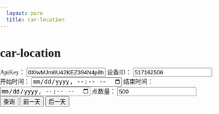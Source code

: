 ```yaml
---
  layout: pure
  title: car-location
---
```

<style>
    
    h2{
        font-size: 1rem;
    }
    html{
        height: 100%;
    }
    body{
        height: 100%;
        padding: 0;
        margin: 0;
        font-family: '微软雅黑';
        font-size: 14px;
    }
    .container{
        height: 500px;
    }
    .log{
        height: 1.5rem;
        height: 1.5rem;
        color: #d60000;
    }
    @media screen and (max-width: 500px) {
        body,html {
            font-size: 28px;
            
        }
        h2{
            display: none;
        }
    }
</style>
<div id="head">
    <h1>car-location</h1>
    <form id="searchForm">
        <label for="apiKey">ApiKey：</label>
        <input id="apiKey" type="text" value="0XlwMJm8U42KEZ394N4p8hm2p=s=" />
        <label for="deviceId">设备ID：</label>
        <input id="deviceId" type="text" value="517162506" />
        <label for="startTime">开始时间：</label>
        <input id="startTime" type="datetime-local" />
        <label for="endTime">结束时间：</label>
        <input id="endTime" type="datetime-local" />
        <label for="pointCount">点数量：</label>
        <input id="pointCount" type="text" value="500" />
        <input id="searchButton" type="submit" value="查询" />
        <input id="prevButton" type="button" value="前一天" />
        <input id="nextButton" type="button" value="后一天" />
    </form>
    <div id="log" class="log"></div>
</div>
<div class="container" id="baiduMapCtn"></div>
<script type="text/javascript" src="//api.map.baidu.com/api?v=3.0&ak=XwGhtOZnTOQk7lFssFiI1GR3"></script>
<script src="/resource/2019/onenetsdk.min.js"></script>
<script src="/resource/2019/map_convertor.js"></script>
<script>
    function $(id){
        return document.getElementById(id);
    }
    /* function getNormalizedDateTimeString(date){//date是标准的Date对象
        var iosString = date.toISOString();
        return iosString.replace(/\..+/, '');
    } */
    function getDoubleDigit(number){
        return number < 10 ? ('0' + number) : number;
    }
    function calcVelocity(pointStart, pointEnd){
        var timeCost = new Date(pointEnd.at) - new Date(pointStart.at);
        var distance = GPS.distance(pointStart.value.lat, pointStart.value.lon, pointEnd.value.lat, pointEnd.value.lon);
        return distance / timeCost;
    }
    function getVelocityGroup(velocity){ //计算单位为米/微秒
        /* 
        5 0.00138
        10 0.00278 
        15 0.00417 
        20 0.00556
        30 0.00833
        40 0.01111
        */
        if(velocity < 0.00138){
            return 5;
        }else if(velocity < 0.00417){
            return 15;
        }else if(velocity < 0.00833){
            return 30;
        }else{
            return 100;
        }
    }
    var VelocityGroupColor = {
        5: '#b40000',
        15: '#e80e0e',
        30: '#f3ed49',
        100: '#4fd27d',
    }
    function splitDatapointsByVelocity(dataPoints){
        let splitedPoints = [];
        let currentVelocityGroup, 
            previousVelocityGroup = getVelocityGroup(calcVelocity(dataPoints[0], dataPoints[1])),
            tempPoints = {
                points: [getBMapPoint(dataPoints[0].value)],
                velocityGroup: previousVelocityGroup
            };
        splitedPoints.push(tempPoints);
        for(let i = 1; i < dataPoints.length - 1; i++){
            currentVelocityGroup = getVelocityGroup(calcVelocity(dataPoints[i], dataPoints[i + 1]));
            if(currentVelocityGroup == previousVelocityGroup){ //当前两个点的速度和前两个点的速度属于同一个组
                tempPoints.points.push(getBMapPoint(dataPoints[i].value));
            }else{
                tempPoints = {
                    points: [getBMapPoint(dataPoints[i-1].value), getBMapPoint(dataPoints[i].value)],
                    velocityGroup: currentVelocityGroup
                };
                splitedPoints.push(tempPoints);
            }
            previousVelocityGroup = currentVelocityGroup;
        }
        return splitedPoints;
    }
    function getBMapPoint(point){
        var bdGps = GPS.GPSToBaidu(point.lat, point.lon);
        return new BMap.Point(bdGps.lng, bdGps.lat);
    }
    var $apiKey = $('apiKey');
    var $deviceId = $('deviceId');
    var $startTime = $('startTime');
    var $endTime = $('endTime');
    var $pointCount = $('pointCount');
    var $prevButton = $('prevButton');
    var $nextButton = $('nextButton');
    var $searchButton = $('searchButton');
    var $log = $('log');
    $('baiduMapCtn').style.height = (document.body.offsetHeight - $('head').offsetHeight) + 'px'
    function CarMarker(deviceId, start, end){
        var _this = this;
        this.start = start;
        this.end = end;
        var api = new OneNetApi($apiKey.value);
        this._api = api;
        api.getDeviceInfo(deviceId).then(function(res){
            console.log('api调用完成，服务器返回data为：', res);
            _this._deviceTitle = res.data.title;
            _this.showHistory(deviceId);
        });
    }
    CarMarker.prototype.showHistory = function(deviceId){
        this._api.getDataPoints(deviceId, {datastream_id:'Gps', start: this.start, end: this.end, limit: $pointCount.value}).then(function(res){
            console.log('api调用完成，服务器返回data为：', res);
            $log.innerHTML = '本次共渲染' + res.data.count + '个点';
            pageControl.baiduMap.resetMarker(splitDatapointsByVelocity(res.data.datastreams[0].datapoints));
        });
    }
    var pageControl = {
        init: function(){
            this.baiduMapCtn = document.getElementById("baiduMapCtn");
            this.baiduMap.init(this.baiduMapCtn);
            var _this = this;
            this.initTimeRound(new Date());
            if(localStorage.getItem('apiKey')){
                //0XlwMJm8U42KEZ394N4p8hm2p=s=
                $apiKey.value = localStorage.getItem('apiKey');
            }
            $searchButton.onclick = function(e){
                if($apiKey.value.trim()){
                    localStorage.setItem('apiKey', $apiKey.value.trim());
                }
                e.preventDefault();
                new CarMarker($deviceId.value, $startTime.value, $endTime.value);
            }
            $prevButton.onclick = function(){
                var dateCurrent = new Date($startTime.value);
                var dateNew = new Date(+dateCurrent - 3600 * 1000 * 24);
                _this.initTimeRound(dateNew);
                $searchButton.click();
            }
            $nextButton.onclick = function(){
                var dateCurrent = new Date($startTime.value);
                var dateNew = new Date(+dateCurrent + 3600 * 1000 * 24);
                _this.initTimeRound(dateNew);
                $searchButton.click();
            }
        },
        initTimeRound: function(date){
            var dateNow = new Date(date);
            $startTime.value = `${dateNow.getFullYear()}-${getDoubleDigit(dateNow.getMonth() + 1)}-${getDoubleDigit(dateNow.getDate())}T00:00:01`;
            $endTime.value = `${dateNow.getFullYear()}-${getDoubleDigit(dateNow.getMonth() + 1)}-${getDoubleDigit(dateNow.getDate())}T23:59:59`;
        },
        baiduMap: {
            init: function(ctn){
                var map = new BMap.Map(ctn);
                // 创建地图实例  
                var point = new BMap.Point(116.404, 39.915);
                // 创建点坐标  
                map.centerAndZoom(point, 15);
                // 初始化地图，设置中心点坐标和地图级别 
                var marker = new BMap.Marker(point); // 创建点
                map.enableScrollWheelZoom(true);
                map.addOverlay(marker);  
                this.marker = marker;
                this.map = map;
            },
            generateMarker: function(point){
                // 初始化地图，设置中心点坐标和地图级别 
                var marker = new BMap.Marker(point); // 创建点
                this.map.addOverlay(marker);  
                return marker;
            },
            resetMarker: function(splitedPoints){
                this.map.clearOverlays();
                var _this = this;
                console.log(splitedPoints)
                splitedPoints.forEach(item => {
                    _this.drawLine(item.points, VelocityGroupColor[item.velocityGroup]);
                });
                //加入marker
                var iconStart = new BMap.Icon('/resource/2019/markers_bg.png', new BMap.Size(25,40), {
                    imageSize: new BMap.Size(50, 40),
                    anchor: new BMap.Size(12, 40)
                });
                var markerStart = new BMap.Marker(splitedPoints[0].points[0], {icon:iconStart});
                var iconEnd = new BMap.Icon('/resource/2019/markers_bg.png', new BMap.Size(25,40), {
                    imageOffset: new BMap.Size(-25,0),
                    imageSize: new BMap.Size(50, 40),
                    anchor: new BMap.Size(12, 40)
                });
                var endPoints = splitedPoints[splitedPoints.length - 1].points;
                var markerEnd = new BMap.Marker(endPoints[endPoints.length - 1], {icon:iconEnd});
                this.map.addOverlay(markerStart); 
                this.map.addOverlay(markerEnd); 
            },
            drawLine: function(pointsArr, color){
                 var sy = new BMap.Symbol(BMap_Symbol_SHAPE_BACKWARD_OPEN_ARROW, {
                    scale: 0.6,//图标缩放大小
                    strokeColor:'#fff',//设置矢量图标的线填充颜色
                    strokeWeight: '2',//设置线宽
                });
                var icons = new BMap.IconSequence(sy, '10', '30'); 
                var polyline =new BMap.Polyline(pointsArr, {
                    enableEditing: false,//是否启用线编辑，默认为false
                    enableClicking: false,//是否响应点击事件，默认为true
                    //icons:[icons],
                    strokeWeight:'7',//折线的宽度，以像素为单位
                    strokeOpacity: 1,//折线的透明度，取值范围0 - 1
                    strokeColor: color //折线颜色
                });
                this.map.addOverlay(polyline);
                this.map.centerAndZoom(pointsArr[0], 15);
            }
        }        
    };
    pageControl.init(); 
    /* new CarMarker(517341974);
    new CarMarker(517341975);
    new CarMarker(517341976);
    new CarMarker(517341977);
    new CarMarker(517341978); */
</script>
